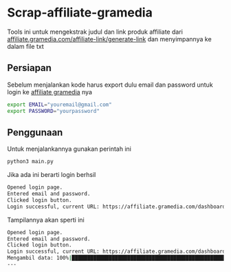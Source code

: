 # Scrap-affiliate-gramedia

Tools ini untuk mengekstrak judul dan link produk affiliate dari [affiliate.gramedia.com/affiliate-link/generate-link](https://aff.gramedia.com/s/MrHMDcJDbt) dan menyimpannya ke dalam file txt

## Persiapan
Sebelum menjalankan kode harus export dulu email dan password untuk login ke [affiliate gramedia](https://aff.gramedia.com/s/MrHMDcJDbt) nya
```bash
export EMAIL="youremail@gmail.com"
export PASSWORD="yourpassword"
```
## Penggunaan
Untuk menjalankannya gunakan perintah ini

```bash
python3 main.py
```

Jika ada ini berarti login berhsil
```bash
Opened login page.
Entered email and password.
Clicked login button.
Login successful, current URL: https://affiliate.gramedia.com/dashboard
```

Tampilannya akan sperti ini
```bash
Opened login page.
Entered email and password.
Clicked login button.
Login successful, current URL: https://affiliate.gramedia.com/dashboard
Mengambil data: 100%|████████████████████████████████████████████████████████████████████████████████████████████████████| 100/100 [00:31<00:00,  3.17baris/s]
---

